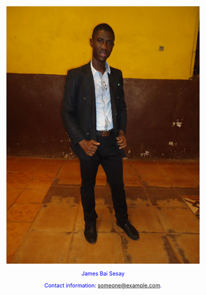  <!DOCTYPE html>
<html>
<head>
<title>HOME</title>
</head>
<body>
<img src="GITHUBP.png" alt="">

<style>
footer{
  color: blue;
  text-align: center;
}
 </style>
 <footer color = "blue">
  <p>James Bai Sesay</p>
  <p>Contact information: <a href="Jamesbaisesay.com">
  someone@example.com</a>.</p>
</footer> 



</body>
</html> 
